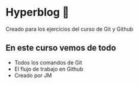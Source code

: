 # Hyperblog 💚
Creado para los ejercicios del curso de Git y Github

## En este curso vemos de todo
* Todos los comandos de Git
* El flujo de trabajo en Github
* Creado por JM

